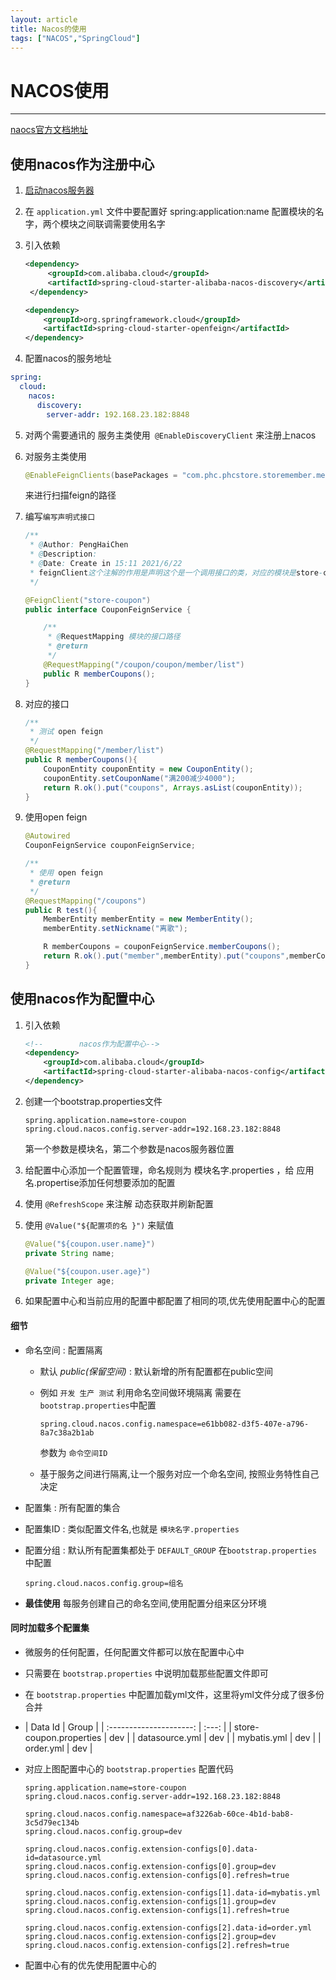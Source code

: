 ```yaml
---
layout: article
title: Nacos的使用
tags: ["NACOS","SpringCloud"]
---
```


# NACOS使用

---

[naocs官方文档地址](https://nacos.io/zh-cn/docs/quick-start-spring-cloud.html)

## 使用nacos作为注册中心

1. [启动nacos服务器](https://github.com/alibaba/nacos/releases)

2. 在 `application.yml` 文件中要配置好 spring:application:name 配置模块的名字，两个模块之间联调需要使用名字

3. 引入依赖

   ```xml
   <dependency>
        <groupId>com.alibaba.cloud</groupId>
        <artifactId>spring-cloud-starter-alibaba-nacos-discovery</artifactId>
    </dependency>
   
   <dependency>
       <groupId>org.springframework.cloud</groupId>
       <artifactId>spring-cloud-starter-openfeign</artifactId>
   </dependency>
   ```

4.  配置nacos的服务地址

   ```yml
   spring:
     cloud:
       nacos:
         discovery:
           server-addr: 192.168.23.182:8848
   ```

5. 对两个需要通讯的 服务主类使用` @EnableDiscoveryClient` 来注册上nacos

6. 对服务主类使用

   ```java
   @EnableFeignClients(basePackages = "com.phc.phcstore.storemember.member.feign")
   ```

   来进行扫描feign的路径

7. 编写`编写声明式接口`

   ```java
   /**
    * @Author: PengHaiChen
    * @Description:
    * @Date: Create in 15:11 2021/6/22
    * feignClient这个注解的作用是声明这个是一个调用接口的类，对应的模块是store-coupon
    */
   
   @FeignClient("store-coupon")
   public interface CouponFeignService {
   
       /**
        * @RequestMapping 模块的接口路径
        * @return
        */
       @RequestMapping("/coupon/coupon/member/list")
       public R memberCoupons();
   }
   ```

8. 对应的接口

   ```java
   /**
    * 测试 open feign
    */
   @RequestMapping("/member/list")
   public R memberCoupons(){
       CouponEntity couponEntity = new CouponEntity();
       couponEntity.setCouponName("满200减少4000");
       return R.ok().put("coupons", Arrays.asList(couponEntity));
   }
   ```

9. 使用open feign

   ```java
   @Autowired
   CouponFeignService couponFeignService;
   
   /**
    * 使用 open feign
    * @return
    */
   @RequestMapping("/coupons")
   public R test(){
       MemberEntity memberEntity = new MemberEntity();
       memberEntity.setNickname("离歌");
   
       R memberCoupons = couponFeignService.memberCoupons();
       return R.ok().put("member",memberEntity).put("coupons",memberCoupons.get("coupons"));
   }
   ```



## 使用nacos作为配置中心 

1. 引入依赖

   ```xml
   <!--        nacos作为配置中心-->
   <dependency>
       <groupId>com.alibaba.cloud</groupId>
       <artifactId>spring-cloud-starter-alibaba-nacos-config</artifactId>
   </dependency>		
   ```

2. 创建一个bootstrap.properties文件

   ```properties
   spring.application.name=store-coupon
   spring.cloud.nacos.config.server-addr=192.168.23.182:8848
   ```

   第一个参数是模块名，第二个参数是nacos服务器位置

3. 给配置中心添加一个配置管理，命名规则为  模块名字.properties  ，给 应用名.propertise添加任何想要添加的配置

4. 使用 `@RefreshScope` 来注解 动态获取并刷新配置

5. 使用 `@Value("${配置项的名 }")` 来赋值

   ```java
   @Value("${coupon.user.name}")
   private String name;
   
   @Value("${coupon.user.age}")
   private Integer age;
   ```

6. 如果配置中心和当前应用的配置中都配置了相同的项,优先使用配置中心的配置

#### 细节

- 命名空间 : 配置隔离 

  - 默认 *public(保留空间)*  : 默认新增的所有配置都在public空间

  - 例如 `开发 生产 测试`  利用命名空间做环境隔离 需要在` bootstrap.properties`中配置

    ```properties
    spring.cloud.nacos.config.namespace=e61bb082-d3f5-407e-a796-8a7c38a2b1ab
    ```

    参数为 `命令空间ID`

  - 基于服务之间进行隔离,让一个服务对应一个命名空间, 按照业务特性自己决定

- 配置集 : 所有配置的集合

- 配置集ID : 类似配置文件名,也就是 `模块名字.properties`

- 配置分组 : 默认所有配置集都处于 `DEFAULT_GROUP` 在`bootstrap.properties` 中配置

  ```properties
  spring.cloud.nacos.config.group=组名
  ```

- **最佳使用**  每服务创建自己的命名空间,使用配置分组来区分环境

#### 同时加载多个配置集

- 微服务的任何配置，任何配置文件都可以放在配置中心中

- 只需要在 `bootstrap.properties` 中说明加载那些配置文件即可

- 在 `bootstrap.properties` 中配置加载yml文件，这里将yml文件分成了很多份合并

- |         Data Id         | Group |
| :---------------------: | :---: |
  | store-coupon.properties |  dev  |
  |     datasource.yml      |  dev  |
  |       mybatis.yml       |  dev  |
  |        order.yml        |  dev  |
  
- 对应上图配置中心的 `bootstrap.properties` 配置代码

  ```properties
  spring.application.name=store-coupon
  spring.cloud.nacos.config.server-addr=192.168.23.182:8848
  
  spring.cloud.nacos.config.namespace=af3226ab-60ce-4b1d-bab8-3c5d79ec134b
  spring.cloud.nacos.config.group=dev
  
  spring.cloud.nacos.config.extension-configs[0].data-id=datasource.yml
  spring.cloud.nacos.config.extension-configs[0].group=dev
  spring.cloud.nacos.config.extension-configs[0].refresh=true
  
  spring.cloud.nacos.config.extension-configs[1].data-id=mybatis.yml
  spring.cloud.nacos.config.extension-configs[1].group=dev
  spring.cloud.nacos.config.extension-configs[1].refresh=true
  
  spring.cloud.nacos.config.extension-configs[2].data-id=order.yml
  spring.cloud.nacos.config.extension-configs[2].group=dev
  spring.cloud.nacos.config.extension-configs[2].refresh=true
  ```

- 配置中心有的优先使用配置中心的

